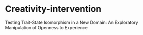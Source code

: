 # Creativity-intervention
Testing Trait-State Isomorphism in a New Domain: An Exploratory Manipulation of Openness to Experience
